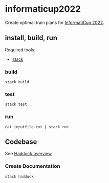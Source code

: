 # informaticup2022

Create optimal train plans for [InformatiCup 2022](https://informaticup.github.io/competition/20-current).

## install, build, run
Required tools:
-  [stack](https://docs.haskellstack.org/en/stable/README/)

### build
`stack build`

### test
`stack test`

### run
`cat inputfile.txt | stack run`

## Codebase

See [Haddock overview](.stack-work/dist/x86_64-osx/Cabal-3.2.1.0/doc/html/informaticup2022/index.html)

### Create Documentation
`stack haddock`